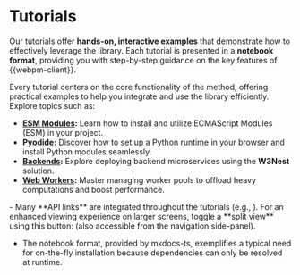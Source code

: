 # Tutorials

Our tutorials offer **hands-on, interactive examples** that demonstrate how to effectively leverage the library. 
Each tutorial is presented in a **notebook format**, providing you with step-by-step guidance on the key features 
of {{webpm-client}}.

Every tutorial centers on the core functionality of the **<api-link target='install'></api-link>** method, 
offering practical examples to help you integrate and use the library efficiently. Explore topics such as:

- **[ESM Modules](@nav/tutorials/esm):** Learn how to install and utilize ECMAScript Modules (ESM) in your project.
- **[Pyodide](@nav/tutorials/pyodide):** Discover how to set up a Python runtime in your browser and install Python modules seamlessly.
- **[Backends](@nav/tutorials/backends):** Explore deploying backend microservices using the **W3Nest** solution.
- **[Web Workers](@nav/tutorials/web-workers):** Master managing worker pools to offload heavy computations and boost performance.

<note level="hint" title="Hints">
- Many **API links** are integrated throughout the tutorials (e.g., <api-link target='install'></api-link>). 
  For an enhanced viewing experience on larger screens, toggle a **split view** using this button:
  <split-api></split-api> (also accessible from the navigation side-panel).

- The notebook format, provided by <ext-link target="mkdocs-ts">mkdocs-ts</ext-link>, exemplifies a typical need
  for on-the-fly installation because dependencies can only be resolved at runtime.
</note>